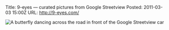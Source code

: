 Title: 9-eyes &mdash; curated pictures from Google Streetview
Posted: 2011-03-03 15:00Z
URL: http://9-eyes.com/

![A butterfly dancing across the road in front of the Google Streetview car](http://static.paulboxley.com/9-eyes.jpg)